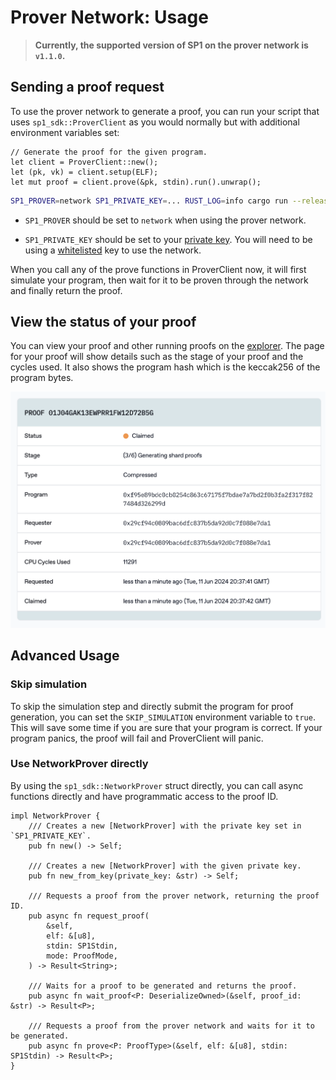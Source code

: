 # Prover Network: Usage

> **Currently, the supported version of SP1 on the prover network is `v1.1.0`.**

## Sending a proof request

To use the prover network to generate a proof, you can run your script that uses `sp1_sdk::ProverClient` as you would normally but with additional environment variables set:

```rust,noplayground
// Generate the proof for the given program.
let client = ProverClient::new();
let (pk, vk) = client.setup(ELF);
let mut proof = client.prove(&pk, stdin).run().unwrap();
```

```sh
SP1_PROVER=network SP1_PRIVATE_KEY=... RUST_LOG=info cargo run --release
```

- `SP1_PROVER` should be set to `network` when using the prover network.

- `SP1_PRIVATE_KEY` should be set to your [private key](../prover-network.md#key-setup). You will need
  to be using a [whitelisted](../prover-network.md#get-access) key to use the network.

When you call any of the prove functions in ProverClient now, it will first simulate your program, then wait for it to be proven through the network and finally return the proof.

## View the status of your proof

You can view your proof and other running proofs on the [explorer](https://explorer.succinct.xyz/). The page for your proof will show details such as the stage of your proof and the cycles used. It also shows the program hash which is the keccak256 of the program bytes.

![Screenshot from explorer.succinct.xyz showing the details of a proof including status, stage, type, program, requester, prover, CPU cycles used, time requested, and time claimed.](./explorer.png)

## Advanced Usage

### Skip simulation

To skip the simulation step and directly submit the program for proof generation, you can set the `SKIP_SIMULATION` environment variable to `true`. This will save some time if you are sure that your program is correct. If your program panics, the proof will fail and ProverClient will panic.

### Use NetworkProver directly

By using the `sp1_sdk::NetworkProver` struct directly, you can call async functions directly and have programmatic access to the proof ID.

```rust,noplayground
impl NetworkProver {
    /// Creates a new [NetworkProver] with the private key set in `SP1_PRIVATE_KEY`.
    pub fn new() -> Self;

    /// Creates a new [NetworkProver] with the given private key.
    pub fn new_from_key(private_key: &str) -> Self;

    /// Requests a proof from the prover network, returning the proof ID.
    pub async fn request_proof(
        &self,
        elf: &[u8],
        stdin: SP1Stdin,
        mode: ProofMode,
    ) -> Result<String>;

    /// Waits for a proof to be generated and returns the proof.
    pub async fn wait_proof<P: DeserializeOwned>(&self, proof_id: &str) -> Result<P>;

    /// Requests a proof from the prover network and waits for it to be generated.
    pub async fn prove<P: ProofType>(&self, elf: &[u8], stdin: SP1Stdin) -> Result<P>;
}
```
